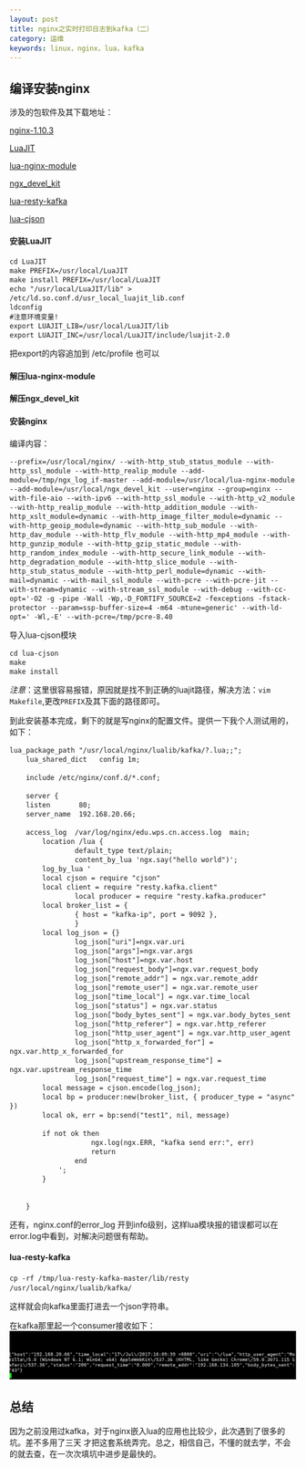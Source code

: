 ```yaml
---
layout: post
title: nginx之实时打印日志到kafka（二）
category: 运维
keywords: linux，nginx，lua，kafka
---
```


## 编译安装nginx

涉及的包软件及其下载地址：

[nginx-1.10.3](http://nginx.org/)

[LuaJIT](http://luajit.org/download.html)

[lua-nginx-module](https://github.com/openresty/lua-nginx-module)

[ngx_devel_kit](https://github.com/simpl/ngx_devel_kit)

[lua-resty-kafka](https://github.com/doujiang24/lua-resty-kafka)

[lua-cjson](https://github.com/mpx/lua-cjson)

#### 安装LuaJIT
```shell
cd LuaJIT
make PREFIX=/usr/local/LuaJIT
make install PREFIX=/usr/local/LuaJIT
echo "/usr/local/LuaJIT/lib" > /etc/ld.so.conf.d/usr_local_luajit_lib.conf
ldconfig
#注意环境变量!
export LUAJIT_LIB=/usr/local/LuaJIT/lib
export LUAJIT_INC=/usr/local/LuaJIT/include/luajit-2.0
```
把export的内容追加到 /etc/profile 也可以

#### 解压lua-nginx-module

#### 解压ngx_devel_kit

#### 安装nginx

编译内容：
```shell
--prefix=/usr/local/nginx/ --with-http_stub_status_module --with-http_ssl_module --with-http_realip_module --add-module=/tmp/ngx_log_if-master --add-module=/usr/local/lua-nginx-module --add-module=/usr/local/ngx_devel_kit --user=nginx --group=nginx --with-file-aio --with-ipv6 --with-http_ssl_module --with-http_v2_module --with-http_realip_module --with-http_addition_module --with-http_xslt_module=dynamic --with-http_image_filter_module=dynamic --with-http_geoip_module=dynamic --with-http_sub_module --with-http_dav_module --with-http_flv_module --with-http_mp4_module --with-http_gunzip_module --with-http_gzip_static_module --with-http_random_index_module --with-http_secure_link_module --with-http_degradation_module --with-http_slice_module --with-http_stub_status_module --with-http_perl_module=dynamic --with-mail=dynamic --with-mail_ssl_module --with-pcre --with-pcre-jit --with-stream=dynamic --with-stream_ssl_module --with-debug --with-cc-opt='-O2 -g -pipe -Wall -Wp,-D_FORTIFY_SOURCE=2 -fexceptions -fstack-protector --param=ssp-buffer-size=4 -m64 -mtune=generic' --with-ld-opt=' -Wl,-E' --with-pcre=/tmp/pcre-8.40
```

导入lua-cjson模块
```
cd lua-cjson
make
make install
```
*注意*：这里很容易报错，原因就是找不到正确的luajit路径，解决方法：`vim Makefile`,更改`PREFIX`及其下面的路径即可。

到此安装基本完成，剩下的就是写nginx的配置文件。提供一下我个人测试用的，如下：
```
lua_package_path "/usr/local/nginx/lualib/kafka/?.lua;;";
    lua_shared_dict   config 1m;

    include /etc/nginx/conf.d/*.conf;

    server {
	listen       80;
	server_name  192.168.20.66;

	access_log  /var/log/nginx/edu.wps.cn.access.log  main;
        location /lua {
                default_type text/plain;
                content_by_lua 'ngx.say("hello world")';
		log_by_lua '
		local cjson = require "cjson"  
		local client = require "resty.kafka.client"
                local producer = require "resty.kafka.producer"
		local broker_list = {  
                { host = "kafka-ip", port = 9092 },
                }
		local log_json = {}  
                log_json["uri"]=ngx.var.uri  
                log_json["args"]=ngx.var.args  
                log_json["host"]=ngx.var.host  
                log_json["request_body"]=ngx.var.request_body  
                log_json["remote_addr"] = ngx.var.remote_addr  
                log_json["remote_user"] = ngx.var.remote_user  
                log_json["time_local"] = ngx.var.time_local  
                log_json["status"] = ngx.var.status  
                log_json["body_bytes_sent"] = ngx.var.body_bytes_sent  
                log_json["http_referer"] = ngx.var.http_referer  
                log_json["http_user_agent"] = ngx.var.http_user_agent  
                log_json["http_x_forwarded_for"] = ngx.var.http_x_forwarded_for  
                log_json["upstream_response_time"] = ngx.var.upstream_response_time  
                log_json["request_time"] = ngx.var.request_time
		local message = cjson.encode(log_json);
		local bp = producer:new(broker_list, { producer_type = "async" })
		local ok, err = bp:send("test1", nil, message)

		if not ok then  
                	ngx.log(ngx.ERR, "kafka send err:", err)  
                	return  
            	end  
        	';
        }


    }
```
还有，nginx.conf的error_log 开到info级别，这样lua模块报的错误都可以在error.log中看到，对解决问题很有帮助。

####  lua-resty-kafka
`cp -rf /tmp/lua-resty-kafka-master/lib/resty /usr/local/nginx/lualib/kafka/`

这样就会向kafka里面打进去一个json字符串。

在kafka那里起一个consumer接收如下：
![result-kafka](/assets/img/kafka01.png)

## 总结

因为之前没用过kafka，对于nginx嵌入lua的应用也比较少，此次遇到了很多的坑。差不多用了三天 才把这套系统弄完。总之，相信自己，不懂的就去学，不会的就去查，在一次次填坑中进步是最快的。
